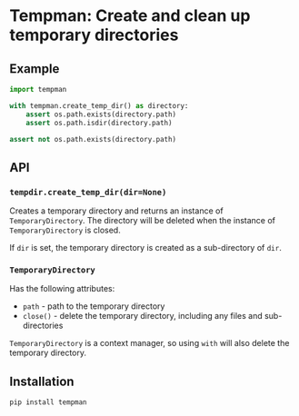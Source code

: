 # Tempman: Create and clean up temporary directories

## Example

```python
import tempman

with tempman.create_temp_dir() as directory:
    assert os.path.exists(directory.path)
    assert os.path.isdir(directory.path)

assert not os.path.exists(directory.path)
```

## API

### `tempdir.create_temp_dir(dir=None)`

Creates a temporary directory and returns an instance of `TemporaryDirectory`.
The directory will be deleted when the instance of `TemporaryDirectory` is closed.

If `dir` is set,
the temporary directory is created as a sub-directory of `dir`.

### `TemporaryDirectory`

Has the following attributes:

* `path` - path to the temporary directory
* `close()` - delete the temporary directory, including any files and sub-directories

`TemporaryDirectory` is a context manager,
so using `with` will also delete the temporary directory.

## Installation

```
pip install tempman
```
